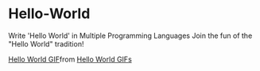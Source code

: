# Hello-World
Write 'Hello World' in Multiple Programming Languages 
  Join the fun of the "Hello World" tradition! 

<div class="tenor-gif-embed" data-postid="10535551562429100624" data-share-method="host" data-aspect-ratio="1" data-width="100%"><a href="https://tenor.com/view/hello-world-gif-10535551562429100624">Hello World GIF</a>from <a href="https://tenor.com/search/hello+world-gifs">Hello World GIFs</a></div> <script type="text/javascript" async src="https://tenor.com/embed.js"></script>
